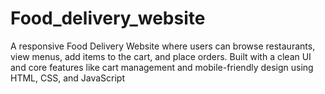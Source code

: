 # Food_delivery_website
A responsive Food Delivery Website where users can browse restaurants, view menus, add items to the cart, and place orders. Built with a clean UI and core features like cart management and mobile-friendly design using HTML, CSS, and JavaScript
